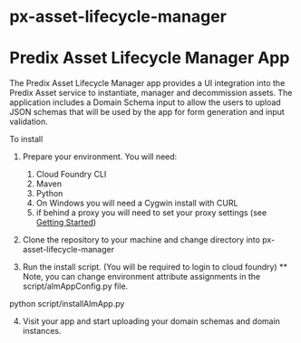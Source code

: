 # px-asset-lifecycle-manager

Predix Asset Lifecycle Manager App
==================================

The Predix Asset Lifecycle Manager app provides a UI integration into the Predix Asset service to instantiate, manager and decommission assets.  The application includes a Domain Schema input to allow the users to upload JSON schemas that will be used by the app for form generation and input validation.

To install

1. Prepare your environment.  You will need:
   <ol><li>Cloud Foundry CLI</li>
   <li>Maven</li>
   <li>Python</li>
   <li>On Windows you will need a Cygwin install with CURL</li>
   <li> if behind a proxy you will need to set your proxy settings (see <a href="https://www.predix.io/docs/?b=#Uva9INX3">Getting Started</a>)</li>
    </ol>

2. Clone the repository to your machine and change directory into px-asset-lifecycle-manager

3. Run the install script. (You will be required to login to cloud foundry)
  ** Note, you can change environment attribute assignments in the script/almAppConfig.py file.

  python script/installAlmApp.py

4. Visit your app and start uploading your domain schemas and domain instances.
